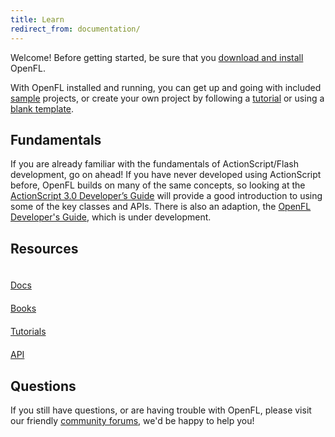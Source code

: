 ```yaml
---
title: Learn
redirect_from: documentation/
---
```


Welcome! Before getting started, be sure that you [download and install](/download/) OpenFL.

With OpenFL installed and running, you can get up and going with included [sample](docs/command-line-tools/samples/) projects, or create your own project by following a [tutorial](tutorials/creating-your-first-project/) or using a [blank template](docs/command-line-tools/create-new-project/).

## Fundamentals

If you are already familiar with the fundamentals of ActionScript/Flash development, go on ahead! If you have never developed using ActionScript before, OpenFL builds on many of the same concepts, so looking at the <a href="http://help.adobe.com/en_US/as3/dev/index.html" target="_blank">ActionScript 3.0 Developer’s Guide</a> will provide a good introduction to using some of the key classes and APIs. There is also an adaption, the <a href="http://books.openfl.org/openfl-developers-guide/" target="_blank">OpenFL Developer's Guide</a>, which is under development.

## Resources

<style>
a.large-btn {
	width: 110px;
	height: 110px;
	margin: 4px 12px 12px 0;
}
a.large-btn .glyphicon {
	display: block;
	font-size: 40px;
	padding: 10px;
}
</style>

<a href="/learn/docs/" class="btn btn-default btn-lg text-center large-btn" role="button">
	<span class="glyphicon glyphicon-file"></span>
	Docs
</a>
<a href="/learn/books/" class="btn btn-default btn-lg text-center large-btn" role="button">
	<span class="glyphicon glyphicon-book"></span>
	Books
</a>
<a href="/learn/tutorials/" class="btn btn-default btn-lg text-center large-btn" role="button">
	<span class="glyphicon glyphicon-apple"></span>
	Tutorials
</a>
<a href="http://api.openfl.org" class="btn btn-default btn-lg text-center large-btn" role="button">
	<span class="glyphicon glyphicon-list-alt"></span>
	API
</a>

## Questions

If you still have questions, or are having trouble with OpenFL, please visit our friendly [community forums](http://community.openfl.org), we'd be happy to help you!
